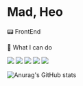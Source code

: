 <!--
**MadHeo/MadHeo** is a ✨ _special_ ✨ repository because its `README.md` (this file) appears on your GitHub profile.

Here are some ideas to get you started:

- 🔭 I’m currently working on ...
- 🌱 I’m currently learning ...
- 👯 I’m looking to collaborate on ...
- 🤔 I’m looking for help with ...
- 💬 Ask me about ...
- 📫 How to reach me: ...
- 😄 Pronouns: ...
- ⚡ Fun fact: ...
-->

<div align="left">
 <h1>Mad, Heo</h1>
 <div></div>
 <p>📟 FrontEnd</p>
 <p>🪬 What I can do</p>
 <img src="https://img.shields.io/badge/Javascript-F7DF1E?style=for-the-badge&logo=JavaScript&logoColor=black">
 <img src="https://img.shields.io/badge/TypeScript-3178C6?style=for-the-badge&logo=TypeScript&logoColor=white">
 <img src="https://img.shields.io/badge/React-61DAFB?style=for-the-badge&logo=React&logoColor=white">
 <img src="https://img.shields.io/badge/HTML5-E34F26?style=for-the-badge&logo=HTML5&logoColor=white">
 <img src="https://img.shields.io/badge/CSS3-1572B6?style=for-the-badge&logo=CSS3&logoColor=white">
</div>
  
![Anurag's GitHub stats](https://github-readme-stats.vercel.app/api?username=MadHeo&theme=dark&show_icons=true)
  
  
  

  


